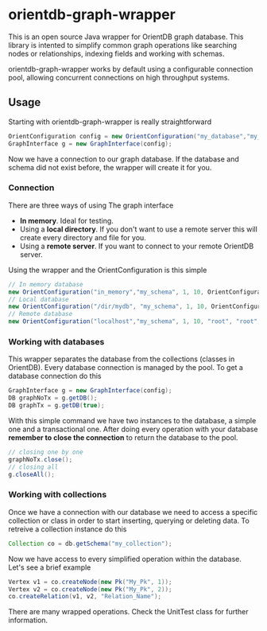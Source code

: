 # orientdb-graph-wrapper
This is an open source Java wrapper for OrientDB graph database. This library is intented to simplify common graph operations like searching nodes or relationships, indexing fields and working with schemas.

orientdb-graph-wrapper works by default using a configurable connection pool, allowing concurrent connections on high throughput systems.

## Usage
Starting with orientdb-graph-wrapper is really straightforward
```Java
OrientConfiguration config = new OrientConfiguration("my_database","my_schema",1,10,OrientConfiguration.DATABASE_MEMORY);
GraphInterface g = new GraphInterface(config);
```
Now we have a connection to our graph database. If the database and schema did not exist before, the wrapper will create it for you.

### Connection
There are three ways of using The graph interface
* **In memory**. Ideal for testing.
* Using a **local directory**. If you don't want to use a remote server this will create every directory and file for you.
* Using a **remote server**. If you want to connect to your remote OrientDB server.

Using the wrapper and the OrientConfiguration is this simple
```Java
// In memory database
new OrientConfiguration("in_memory","my_schema", 1, 10, OrientConfiguration.DATABASE_MEMORY);
// Local database
new OrientConfiguration("/dir/mydb", "my_schema", 1, 10, OrientConfiguration.DATABASE_LOCAL);
// Remote database
new OrientConfiguration("localhost","my_schema", 1, 10, "root", "root", OrientConfiguration.DATABASE_REMOTE);
````
### Working with databases
This wrapper separates the database from the collections (classes in OrientDB). Every database connection is managed by the pool. To get a database connection do this
```Java
GraphInterface g = new GraphInterface(config);
DB graphNoTx = g.getDB();
DB graphTx = g.getDB(true);
```
With this simple command we have two instances to the database, a simple one and a transactional one. After doing every operation with your database **remember to close the connection** to return the database to the pool.
```Java
// closing one by one
graphNoTx.close();
// closing all
g.closeAll();
```
### Working with collections
Once we have a connection with our database we need to access a specific collection or class in order to start inserting, querying or deleting data. To retreive a collection instance do this
```Java
Collection co = db.getSchema("my_collection");
```
Now we have access to every simplified operation within the database. Let's see a brief example
```Java
Vertex v1 = co.createNode(new Pk("My_Pk", 1));
Vertex v2 = co.createNode(new Pk("My_Pk", 2));
co.createRelation(v1, v2, "Relation_Name");
```
There are many wrapped operations. Check the UnitTest class for further information.
